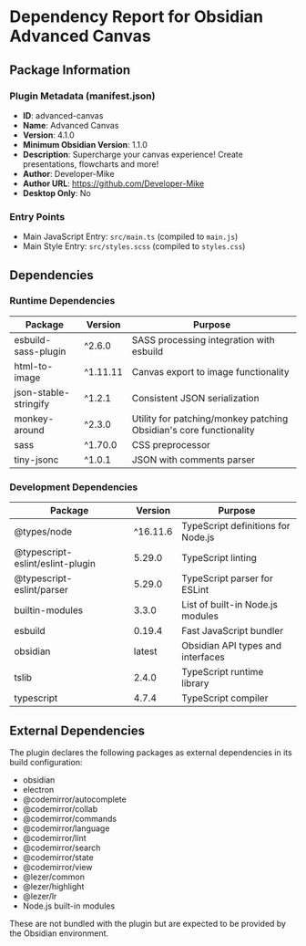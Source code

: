 # Dependency Report for Obsidian Advanced Canvas

## Package Information

### Plugin Metadata (manifest.json)
- **ID**: advanced-canvas
- **Name**: Advanced Canvas
- **Version**: 4.1.0
- **Minimum Obsidian Version**: 1.1.0
- **Description**: Supercharge your canvas experience! Create presentations, flowcharts and more!
- **Author**: Developer-Mike
- **Author URL**: https://github.com/Developer-Mike
- **Desktop Only**: No

### Entry Points
- Main JavaScript Entry: `src/main.ts` (compiled to `main.js`)
- Main Style Entry: `src/styles.scss` (compiled to `styles.css`)

## Dependencies

### Runtime Dependencies

| Package | Version | Purpose |
|---------|---------|---------|
| esbuild-sass-plugin | ^2.6.0 | SASS processing integration with esbuild |
| html-to-image | ^1.11.11 | Canvas export to image functionality |
| json-stable-stringify | ^1.2.1 | Consistent JSON serialization |
| monkey-around | ^2.3.0 | Utility for patching/monkey patching Obsidian's core functionality |
| sass | ^1.70.0 | CSS preprocessor |
| tiny-jsonc | ^1.0.1 | JSON with comments parser |

### Development Dependencies

| Package | Version | Purpose |
|---------|---------|---------|
| @types/node | ^16.11.6 | TypeScript definitions for Node.js |
| @typescript-eslint/eslint-plugin | 5.29.0 | TypeScript linting |
| @typescript-eslint/parser | 5.29.0 | TypeScript parser for ESLint |
| builtin-modules | 3.3.0 | List of built-in Node.js modules |
| esbuild | 0.19.4 | Fast JavaScript bundler |
| obsidian | latest | Obsidian API types and interfaces |
| tslib | 2.4.0 | TypeScript runtime library |
| typescript | 4.7.4 | TypeScript compiler |

## External Dependencies

The plugin declares the following packages as external dependencies in its build configuration:

- obsidian
- electron
- @codemirror/autocomplete
- @codemirror/collab
- @codemirror/commands
- @codemirror/language
- @codemirror/lint
- @codemirror/search
- @codemirror/state
- @codemirror/view
- @lezer/common
- @lezer/highlight
- @lezer/lr
- Node.js built-in modules

These are not bundled with the plugin but are expected to be provided by the Obsidian environment. 